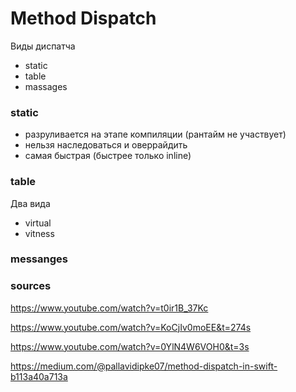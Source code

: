 # Method Dispatch

Виды диспатча 
- static 
- table
- massages 

### static 
- разруливается на этапе компиляции (рантайм не участвует)
- нельзя наследоваться и оверрайдить 
- самая быстрая (быстрее только inline)

### table 
Два вида
- virtual 
- vitness


### messanges 


### sources

https://www.youtube.com/watch?v=t0ir1B_37Kc

https://www.youtube.com/watch?v=KoCjIv0moEE&t=274s

https://www.youtube.com/watch?v=0YlN4W6VOH0&t=3s

https://medium.com/@pallavidipke07/method-dispatch-in-swift-b113a40a713a
